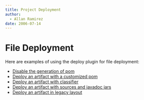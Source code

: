 ```yaml
---
title: Project Deployment
author: 
  - Allan Ramirez
date: 2006-07-14
---
```


<!-- Licensed to the Apache Software Foundation (ASF) under one-->
<!-- or more contributor license agreements.  See the NOTICE file-->
<!-- distributed with this work for additional information-->
<!-- regarding copyright ownership.  The ASF licenses this file-->
<!-- to you under the Apache License, Version 2.0 (the-->
<!-- "License"); you may not use this file except in compliance-->
<!-- with the License.  You may obtain a copy of the License at-->
<!---->
<!--   http://www.apache.org/licenses/LICENSE-2.0-->
<!---->
<!-- Unless required by applicable law or agreed to in writing,-->
<!-- software distributed under the License is distributed on an-->
<!-- "AS IS" BASIS, WITHOUT WARRANTIES OR CONDITIONS OF ANY-->
<!-- KIND, either express or implied.  See the License for the-->
<!-- specific language governing permissions and limitations-->
<!-- under the License.-->

# File Deployment

Here are examples of using the deploy plugin for file deployment:

- [Disable the generation of pom](./examples/disabling-generic-pom.html)
- [Deploy an artifact with a customized pom](./examples/deploying-with-customized-pom.html)
- [Deploy an artifact with classifier](./examples/deploying-with-classifiers.html)
- [Deploy an artifact with sources and javadoc jars](./examples/deploying-sources-javadoc.html)
- [Deploy an artifact in legacy layout](./examples/deploying-in-legacy-layout.html)
